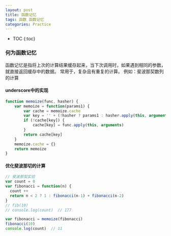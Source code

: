 ```yaml
---
layout: post
title: 函数记忆
tags: 函数 函数记忆
categories: Practice
---
```


* TOC 
{:toc}

### 何为函数记忆

函数记忆是指将上次的计算结果缓存起来，当下次调用时，如果遇到相同的参数，就直接返回缓存中的数据。
常用于，复杂且有重复的计算。
例如：斐波那契数列的计算

#### underscore中的实现

```js
function memoize(func, hasher) {
    var memoize = function(params1) {
        var cache = memoize.cache
        var key = '' + (!hasher ? params1 : hasher.apply(this, arguments))
        if (!cache[key]) {
            cache[key] = func.apply(this, arguments)
        }
        return cache[key]
    }
    memoize.cache = {}
    return memoize
}
```

#### 优化斐波那切的计算

```js
// 斐波那契实验
var count = 0
var fibonacci = function(n) {
  count ++
  return n < 2 ? 1 : fibonacci(n-1) + fibonacci(n-2)
}
// fib(10)
// console.log(count)  // 177

var fibonacci = memoize(fibonacci)
fibonacci(10)
console.log(count)  // 11
```




